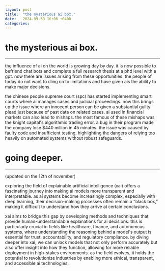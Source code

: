 ```yaml
---
layout: post
title:  "the mysterious ai box."
date:   2024-09-30 10:06 +0400
categories:
---
```


# the mysterious ai box.
---

the influence of ai on the world is growing day by day. it is now possible to befriend chat bots and complete a full research thesis at a phd level with a gpt. now there are issues arising from these opportunities. the people of today do not want to cling on to limitations and have given ais the ability to make major decisions. 

the chinese people supreme court (spc) has started implementing smart courts where ai manages cases and judicial proceedings. now this brings up the issue where an innocent person can be given a substantial guilty plead just because of past data on related cases. ai used in financial markets can also lead to mishaps. the most famous of these mishaps was the knight capital's algorithmic trading error. a bug in their program made the company lose $440 million in 45 minutes. the issue was caused by faulty code and insufficient testing, highlighting the dangers of relying too heavily on automated systems without robust safeguards.

# going deeper.
---

(updated on the 12th of november)

exploring the field of explainable artificial intelligence (xai) offers a fascinating journey into making ai models more transparent and interpretable. as ai systems become increasingly complex, especially with deep learning, their decision-making processes often remain a "black box," making it difficult to understand how they arrive at certain conclusions. 

xai aims to bridge this gap by developing methods and techniques that provide human-understandable explanations for ai decisions. this is particularly crucial in fields like healthcare, finance, and autonomous systems, where understanding the reasoning behind a model's output is essential for trust, accountability, and regulatory compliance. by diving deeper into xai, we can unlock models that not only perform accurately but also offer insight into how they function, allowing for more reliable deployment in high-stakes environments. as the field evolves, it holds the potential to revolutionize industries by enabling more ethical, transparent, and accessible ai technologies.
